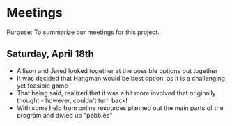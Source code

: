 # Meetings
Purpose: To summarize our meetings for this project.

## Saturday, April 18th
- Allison and Jared looked together at the possible options put together
- It was decided that Hangman would be best option, as it is a challenging yet feasible game
- That being said, realized that it was a bit more involved that originally thought - however, couldn't turn back!
- With some help from online resources planned out the main parts of the program and divied up "pebbles"
